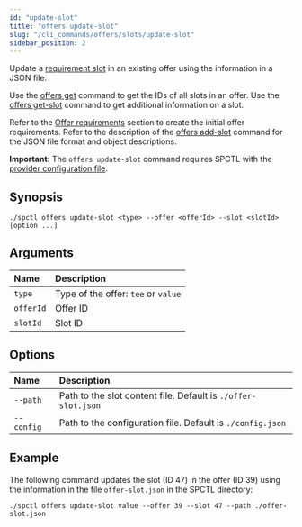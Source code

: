 ```yaml
---
id: "update-slot"
title: "offers update-slot"
slug: "/cli_commands/offers/slots/update-slot"
sidebar_position: 2
---
```


Update a [requirement slot](/developers/fundamentals/slots#requirements) in an existing offer using the information in a JSON file.

Use the [offers get](/developers/cli_commands/offers/offers/get) command to get the IDs of all slots in an offer. Use the [offers get-slot](/developers/cli_commands/offers/slots/get-slot) command to get additional information on a slot.

Refer to the [Offer requirements](/developers/cli_guides/providers_offers#offer-requirements) section to create the initial offer requirements. Refer to the description of the [offers add-slot](/developers/cli_commands/offers/slots/add-slot) command for the JSON file format and object descriptions.

**Important:** The `offers update-slot` command requires SPCTL with the [provider configuration file]((/developers/cli_guides/configuring#for-providers)).

## Synopsis

```
./spctl offers update-slot <type> --offer <offerId> --slot <slotId> [option ...]
```

## Arguments

| **Name** | **Description**                 |
|:---------|:--------------------------------|
|`type`   |Type of the offer: `tee` or `value` |
| `offerId`  |Offer ID  |
| `slotId`  |Slot ID |


## Options

| **Name** |**Description**                |
|:--------------------|:-------------------------------|
| `--path`    |Path to the slot content file. Default is `./offer-slot.json`|
| `--config`          |Path to the configuration file. Default is `./config.json` |

## Example

The following command updates the slot (ID 47) in the offer (ID 39) using the information in the file `offer-slot.json` in the SPCTL directory:

```
./spctl offers update-slot value --offer 39 --slot 47 --path ./offer-slot.json
```